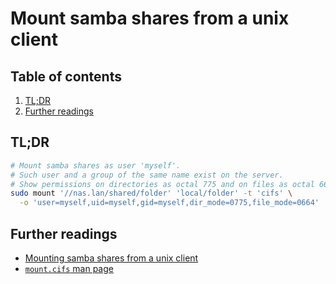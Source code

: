 # Mount samba shares from a unix client

## Table of contents <!-- omit in toc -->

1. [TL;DR](#tldr)
1. [Further readings](#further-readings)

## TL;DR

```sh
# Mount samba shares as user 'myself'.
# Such user and a group of the same name exist on the server.
# Show permissions on directories as octal 775 and on files as octal 664.
sudo mount '//nas.lan/shared/folder' 'local/folder' -t 'cifs' \
  -o 'user=myself,uid=myself,gid=myself,dir_mode=0775,file_mode=0664' 
```

## Further readings

- [Mounting samba shares from a unix client]
- [`mount.cifs` man page][mount.cifs man page]

<!--
  References
  -->

<!-- Upstream -->
[mounting samba shares from a unix client]: https://wiki.samba.org/index.php/Mounting_samba_shares_from_a_unix_client

<!-- Others -->
[mount.cifs man page]: https://manpages.debian.org/testing/cifs-utils/mount.cifs.8.en.html

